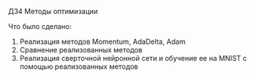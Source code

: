 ДЗ4 Методы оптимизации  

Что было сделано:  
1. Реализация методов Momentum, AdaDelta, Adam  
2. Сравнение реализованных методов  
3. Реализация сверточной нейронной сети и обучение ее на MNIST с помощью реализованных методов